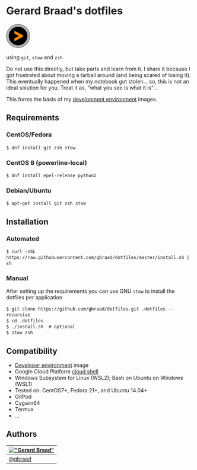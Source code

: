 Gerard Braad's dotfiles
=======================

[!["Prompt"](https://raw.githubusercontent.com/gbraad/assets/gh-pages/icons/prompt-icon-64.png)](http://github.com/gbraad)

  using `git`, `stow` and `zsh`


Do not use this directly, but take parts and learn from it. I share it because
I got frustrated about moving a tarball around (and being scared of losing
it). This eventually happened when my notebook got stolen... so, this is not
an ideal solution for you. Treat it as, "what you see is what it is"...

This forms the basis of my [development environment](https://github.com/gbraad-devenv/) images.


Requirements
------------

### CentOS/Fedora

```
$ dnf install git zsh stow
```

### CentOS 8 (powerline-local)

```
$ dnf install epel-release python2
```

### Debian/Ubuntu

```
$ apt-get install git zsh stow
```


Installation
------------

### Automated

```
$ curl -sSL https://raw.githubusercontent.com/gbraad/dotfiles/master/install.sh | sh
```

### Manual 
After setting up the requirements you can use GNU `stow` to install the dotfiles per application

```
$ git clone https://github.com/gbraad/dotfiles.git .dotfiles --recursive
$ cd .dotfiles
$ ./install.sh  # optional
$ stow zsh
```


Compatibility
-------------

  * [Developer environment](https://github.com/gbraad-devenv) image
  * Google Cloud Platform [cloud shell](https://console.cloud.google.com)
  * Windows Subsystem for Linux (WSL2); Bash on Ubuntu on Windows (WSL1)
  * Tested on: CentOS7+, Fedora 21+, and Ubuntu 14.04+
  * GitPod
  * Cygwin64
  * Termux
  * ...


Authors
-------

| [!["Gerard Braad"](http://gravatar.com/avatar/e466994eea3c2a1672564e45aca844d0.png?s=60)](http://gbraad.nl "Gerard Braad <me@gbraad.nl>") |
|---|
| [@gbraad](https://twitter.com/gbraad)  |

